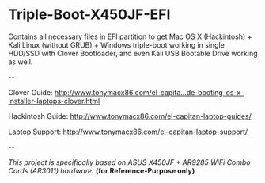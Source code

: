 # Triple-Boot-X450JF-EFI
Contains all necessary files in EFI partition to get Mac OS X (Hackintosh) + Kali Linux (without GRUB) + Windows triple-boot working in single HDD/SSD with Clover Bootloader, and even Kali USB Bootable Drive working as well.

--

Clover Guide: http://www.tonymacx86.com/el-capita...de-booting-os-x-installer-laptops-clover.html

Hackintosh Guide: http://www.tonymacx86.com/el-capitan-laptop-guides/

Laptop Support: http://www.tonymacx86.com/el-capitan-laptop-support/

--

*This project is specifically based on ASUS X450JF + AR9285 WiFi Combo Cards (AR3011) hardware.* **(for Reference-Purpose only)**
